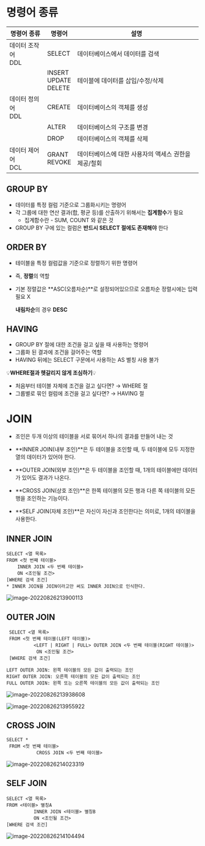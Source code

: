 # 명령어 종류

| 명령어 종류           | 명령어                     | 설명                                                 |
| --------------------- | -------------------------- | ---------------------------------------------------- |
| 데이터 조작어<br>DDL  | SELECT                     | 데이터베이스에서 데이터를 검색                       |
|                       | INSERT<br>UPDATE<br>DELETE | 테이블에 데이터를 삽입/수정/삭제                     |
| 데이터 정의어<br>DDL  | CREATE                     | 데이터베이스의 객체를 생성                           |
|                       | ALTER                      | 데이터베이스의 구조를 변경                           |
|                       | DROP                       | 데이터베이스의 객체를 삭제                           |
| 데이터 제어어<br/>DCL | GRANT<br>REVOKE            | 데이터베이스에 대한 사용자의 액세스 권한을 제공/철회 |



## GROUP BY

- 데이터를 특정 컬럼 기준으로 그룹화시키는 명령어
- 각 그룹에 대한 연산 결과(합, 평균 등)를 산출하기 위해서는 **집계함수**가 필요
  - 집계함수란 - SUM, COUNT 와 같은 것
- GROUP BY 구에 있는 컬럼은 **반드시 SELECT 절에도 존재해야** 한다



## ORDER BY

- 테이블을 특정 컬럼값을 기준으로 정렬하기 위한 명령어

- 즉, **정렬**의 역할

- 기본 정렬값은 **ASC(오름차순)**로 설정되어있으므로 오름차순 정렬시에는 입력 필요 X

  **내림차순**의 경우 **DESC**



## HAVING

- GROUP BY 절에 대한 조건을 걸고 싶을 때 사용하는 명령어
- 그룹화 된 결과에 조건을 걸어주는 역할
- HAVING 뒤에는 SELECT 구문에서 사용하는 AS 별칭 사용 불가

💡**WHERE절과 헷갈리지 않게 조심하기**💡

- 처음부터 테이블 자체에 조건을 걸고 싶다면? → WHERE 절
- 그룹별로 묶인 컬럼에 조건을 걸고 싶다면? → HAVING 절





# JOIN

- 조인은 두개 이상의 테이블을 서로 묶어서 하나의 결과를 만들어 내는 것
- **INNER JOIN(내부 조인)**은 두 테이블을 조인할 때, 두 테이블에 모두 지정한 열의 데이터가 있어야 한다.

- **OUTER JOIN(외부 조인)**은 두 테이블을 조인할 때, 1개의 테이블에만 데이터가 있어도 결과가 나온다.
- **CROSS JOIN(상호 조인)**은 한쪽 테이블의 모든 행과 다른 쪽 테이블의 모든 행을 조인하는 기능이다.
- **SELF JOIN(자체 조인)**은 자신이 자신과 조인한다는 의미로, 1개의 테이블을 사용한다.



## INNER JOIN

```sqlite
SELECT <열 목록>
FROM <첫 번째 테이블>
	INNER JOIN <두 번째 테이블>
    ON <조인될 조건>
[WHERE 검색 조건]
* INNER JOIN을 JOIN이라고만 써도 INNER JOIN으로 인식한다.
```



![image-20220826213900113](../Markdown.assets/image-20220826213900113.png)



## OUTER JOIN

```sqlite
 SELECT <열 목록>
 FROM <첫 번째 테이블(LEFT 테이블)>
          <LEFT | RIGHT | FULL> OUTER JOIN <두 번째 테이블(RIGHT 테이블)>
           ON <조인될 조건>
 [WHERE 검색 조건]
 
LEFT OUTER JOIN: 왼쪽 테이블의 모든 값이 출력되는 조인
RIGHT OUTER JOIN: 오른쪽 테이블의 모든 값이 출력되는 조인
FULL OUTER JOIN: 왼쪽 또는 오른쪽 테이블의 모든 값이 출력되는 조인
```

![image-20220826213938608](../Markdown.assets/image-20220826213938608.png)



![image-20220826213955922](../Markdown.assets/image-20220826213955922.png)



## CROSS JOIN

```sqlite
SELECT * 
 FROM <첫 번째 테이블>
           CROSS JOIN <두 번째 테이블>
```

![image-20220826214023319](../Markdown.assets/image-20220826214023319.png)





## SELF JOIN

```sqlite
SELECT <열 목록>
FROM <테이블> 별칭A
          INNER JOIN <테이블> 별칭B
          ON <조인될 조건>
[WHERE 검색 조건]
```

![image-20220826214104494](../Markdown.assets/image-20220826214104494.png)











